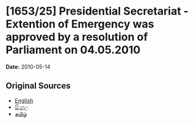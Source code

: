 # [1653/25] Presidential Secretariat - Extention of Emergency was approved by a resolution of Parliament on 04.05.2010

**Date:** 2010-05-14

## Original Sources

- [English](https://documents.gov.lk/view/extra-gazettes/2010/5/1653-25_E.pdf)
- [සිංහල](https://documents.gov.lk/view/extra-gazettes/2010/5/1653-25_S.pdf)
- [தமிழ்](https://documents.gov.lk/view/extra-gazettes/2010/5/1653-25_T.pdf)
